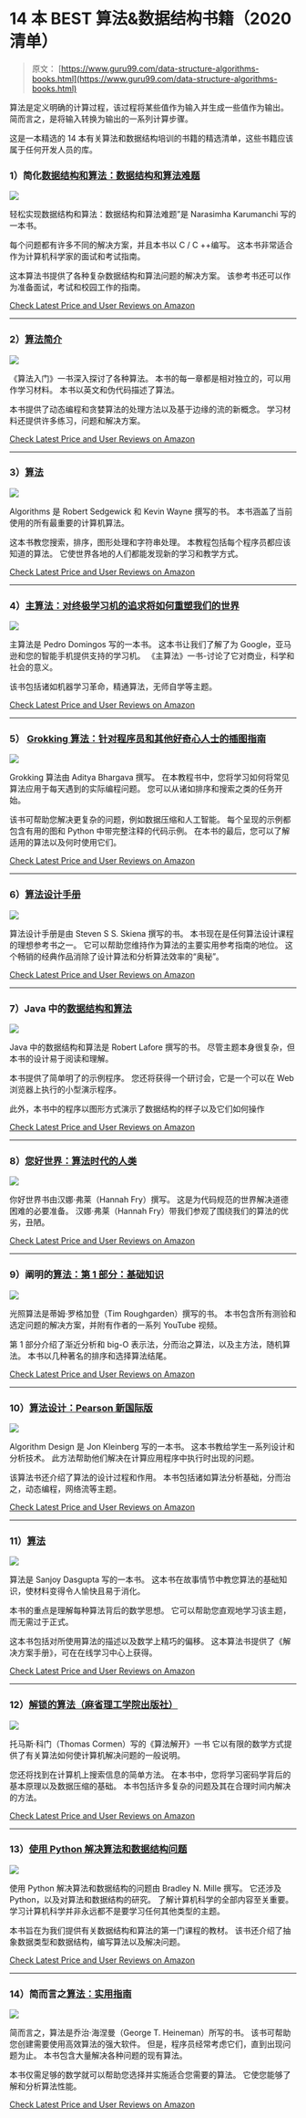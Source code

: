 # 14 本 BEST 算法&数据结构书籍（2020 清单）

> 原文： [https://www.guru99.com/data-structure-algorithms-books.html](https://www.guru99.com/data-structure-algorithms-books.html)

算法是定义明确的计算过程，该过程将某些值作为输入并生成一些值作为输出。 简而言之，是将输入转换为输出的一系列计算步骤。

这是一本精选的 14 本有关算法和数据结构培训的书籍的精选清单，这些书籍应该属于任何开发人员的库。

### 1）简化[数据结构和算法：数据结构和算法难题](https://geni.us/yxIWMy)

![](img/5e9aee5c6b42c8cb5e0d31482372df0c.png)

轻松实现数据结构和算法：数据结构和算法难题”是 Narasimha Karumanchi 写的一本书。

每个问题都有许多不同的解决方案，并且本书以 C / C ++编写。 这本书非常适合作为计算机科学家的面试和考试指南。

这本算法书提供了各种复杂数据结构和算法问题的解决方案。 该参考书还可以作为准备面试，考试和校园工作的指南。

[Check Latest Price and User Reviews on Amazon](https://geni.us/yxIWMy)

* * *

### 2）[算法简介](https://geni.us/c1NnXML)

![](img/fe0df0bb6a8c4f5cdbcf1b48b407b47b.png)

《算法入门》一书深入探讨了各种算法。 本书的每一章都是相对独立的，可以用作学习材料。 本书以英文和伪代码描述了算法。

本书提供了动态编程和贪婪算法的处理方法以及基于边缘的流的新概念。 学习材料还提供许多练习，问题和解决方案。

[Check Latest Price and User Reviews on Amazon](https://geni.us/c1NnXML)

* * *

### 3）[算法](https://geni.us/6ezgzO)

![](img/7194bbb74e603af688815490cf23c928.png)

Algorithms 是 Robert Sedgewick 和 Kevin Wayne 撰写的书。 本书涵盖了当前使用的所有最重要的计算机算法。

这本书教您搜索，排序，图形处理和字符串处理。 本教程包括每个程序员都应该知道的算法。 它使世界各地的人们都能发现新的学习和教学方式。

[Check Latest Price and User Reviews on Amazon](https://geni.us/6ezgzO)

* * *

### 4）[主算法：对终极学习机的追求将如何重塑我们的世界](https://geni.us/cGjWTbp)

![](img/89fbee94c6e2d59e7919e54e9b7e5d59.png)

主算法是 Pedro Domingos 写的一本书。 这本书让我们了解了为 Google，亚马逊和您的智能手机提供支持的学习机。 《主算法》一书-讨论了它对商业，科学和社会的意义。

该书包括诸如机器学习革命，精通算法，无师自学等主题。

[Check Latest Price and User Reviews on Amazon](https://geni.us/cGjWTbp)

* * *

### 5） [Grokking 算法：针对程序员和其他好奇心人士的插图指南](https://geni.us/TQYtL)

![](img/bdb7e675a6383371368d50e049bd3bd5.png)

Grokking 算法由 Aditya Bhargava 撰写。 在本教程书中，您将学习如何将常见算法应用于每天遇到的实际编程问题。 您可以从诸如排序和搜索之类的任务开始。

该书可帮助您解决更复杂的问题，例如数据压缩和人工智能。 每个呈现的示例都包含有用的图和 Python 中带完整注释的代码示例。 在本书的最后，您可以了解适用的算法以及何时使用它们。

[Check Latest Price and User Reviews on Amazon](https://geni.us/TQYtL)

* * *

### 6）[算法设计手册](https://geni.us/ZZCRzp)

![](img/92add7db2dd8af0d9e1fa031b791c126.png)

算法设计手册是由 Steven S S. Skiena 撰写的书。 本书现在是任何算法设计课程的理想参考书之一。 它可以帮助您维持作为算法的主要实用参考指南的地位。 这个畅销的经典作品消除了设计算法和分析算法效率的“奥秘”。

[Check Latest Price and User Reviews on Amazon](https://geni.us/ZZCRzp)

* * *

### 7）Java 中的[数据结构和算法](https://geni.us/yTJifB)

![](img/746793716a7004df85ecffd4088f2a14.png)

Java 中的数据结构和算法是 Robert Lafore 撰写的书。 尽管主题本身很复杂，但本书的设计易于阅读和理解。

本书提供了简单明了的示例程序。 您还将获得一个研讨会，它是一个可以在 Web 浏览器上执行的小型演示程序。

此外，本书中的程序以图形方式演示了数据结构的样子以及它们如何操作

[Check Latest Price and User Reviews on Amazon](https://geni.us/yTJifB)

* * *

### 8）[您好世界：算法时代的人类](https://geni.us/VvTS)

![](img/4383b900e1be94fb7219c5fbdbfcca27.png)

你好世界书由汉娜·弗莱（Hannah Fry）撰写。 这是为代码规范的世界解决道德困难的必要准备。 汉娜·弗莱（Hannah Fry）带我们参观了围绕我们的算法的优劣，丑陋。

[Check Latest Price and User Reviews on Amazon](https://geni.us/VvTS)

* * *

### 9）阐明的[算法：第 1 部分：基础知识](https://geni.us/TNaAVk)

![](img/a82a9c881a2baaa158d6916cced3eb79.png)

光照算法是蒂姆·罗格加登（Tim Roughgarden）撰写的书。 本书包含所有测验和选定问题的解决方案，并附有作者的一系列 YouTube 视频。

第 1 部分介绍了渐近分析和 big-O 表示法，分而治之算法，以及主方法，随机算法。 本书以几种著名的排序和选择算法结尾。

[Check Latest Price and User Reviews on Amazon](https://geni.us/TNaAVk)

* * *

### 10）[算法设计：Pearson 新国际版](https://geni.us/wdm21)

![](img/eb5556d07384995a45afdd09676c1df4.png)

Algorithm Design 是 Jon Kleinberg 写的一本书。 这本书教给学生一系列设计和分析技术。 此方法帮助他们解决在计算应用程序中执行时出现的问题。

该算法书还介绍了算法的设计过程和作用。 本书包括诸如算法分析基础，分而治之，动态编程，网络流等主题。

[Check Latest Price and User Reviews on Amazon](https://geni.us/wdm21)

* * *

### 11）[算法](https://geni.us/lMvuL)

![](img/154b486b7933a897b05eb7c8307a642c.png)

算法是 Sanjoy Dasgupta 写的一本书。 这本书在故事情节中教您算法的基础知识，使材料变得令人愉快且易于消化。

本书的重点是理解每种算法背后的数学思想。 它可以帮助您直观地学习该主题，而无需过于正式。

这本书包括对所使用算法的描述以及数学上精巧的偏移。 这本算法书提供了《解决方案手册》，可在在线学习中心上获得。

[Check Latest Price and User Reviews on Amazon](https://geni.us/lMvuL)

* * *

### 12）[解锁的算法（麻省理工学院出版社）](https://geni.us/MEE9B)

![](img/6bbd0802816338f5d02e777a1a2d324b.png)

托马斯·科门（Thomas Cormen）写的《算法解开》一书 它以有限的数学方式提供了有关算法如何使计算机解决问题的一般说明。

您还将找到在计算机上搜索信息的简单方法。 在本书中，您将学习密码学背后的基本原理以及数据压缩的基础。 本书包括许多复杂的问题及其在合理时间内解决的方法。

[Check Latest Price and User Reviews on Amazon](https://geni.us/MEE9B)

* * *

### 13）[使用 Python 解决算法和数据结构问题](https://geni.us/qeuRK)

![](img/50f7cbe5a31be417be87980a651ef774.png)

使用 Python 解决算法和数据结构的问题由 Bradley N. Mille 撰写。 它还涉及 Python，以及对算法和数据结构的研究。 了解计算机科学的全部内容至关重要。 学习计算机科学并非永远都不是要学习任何其他类型的主题。

本书旨在为我们提供有关数据结构和算法的第一门课程的教材。 该书还介绍了抽象数据类型和数据结构，编写算法以及解决问题。

[Check Latest Price and User Reviews on Amazon](https://geni.us/qeuRK)

* * *

### 14）简而言之[算法：实用指南](https://geni.us/ABOd2q)

![](img/33f3bb717ff74eb49311712f256e6587.png)

简而言之，算法是乔治·海涅曼（George T. Heineman）所写的书。 该书可帮助您创建需要使用高效算法的强大软件。 但是，程序员经常考虑它们，直到出现问题为止。 本书包含大量解决各种问题的现有算法。

本书仅需足够的数学就可以帮助您选择并实施适合您需要的算法。 它使您能够了解和分析算法性能。

[Check Latest Price and User Reviews on Amazon](https://geni.us/ABOd2q)